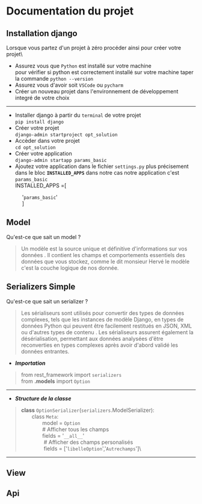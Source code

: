 # Documentation du projet
## Installation django
Lorsque vous partez d'un projet à zéro procéder ainsi pour créer votre projet\
- Assurez vous que ``Python`` est installé sur votre machine\
pour vérifier si python est correctement installé sur votre machine taper la commande ``python --version``
- Assurez vous d'avoir soit ``VSCode`` ou ``pycharm``
- Créer un nouveau projet dans l'environnement de développement integré de votre choix
____________________
- Installer django à partir du ``terminal`` de votre projet\
``pip install django``
- Créer votre projet \
 ``django-admin startproject opt_solution``
- Accèder dans votre projet\
``cd opt_solution``
- Créer votre application\
``django-admin startapp params_basic``
- Ajoutez votre application dans le fichier ``settings.py`` plus précisement dans le bloc __``INSTALLED_APPS``__ dans notre cas notre application c'est ``params_basic``\
INSTALLED_APPS =[

&emsp;&emsp;&emsp;'``params_basic``'\
&emsp;&emsp;&emsp;]
## Model
Qu'est-ce que sait un model ?
>Un modèle est la source unique et définitive d'informations sur vos données . Il contient les champs et comportements essentiels des données que vous stockez, comme le dit monsieur Hervé le modèle c'est la couche logique de nos donnée.

## Serializers Simple
Qu'est-ce que sait un serializer ?
>Les sérialiseurs sont utilisés pour convertir des types de données complexes, tels que les instances de modèle Django, en types de données Python
qui peuvent être facilement restitués en JSON, XML ou d'autres types de contenu . Les sérialiseurs assurent également la désérialisation, permettant aux données analysées d'être reconverties en types complexes après avoir d'abord validé les données entrantes.
* __*Importation*__
> from rest_framework import ``serializers``\
> from __.models__ import ``Option``
________
* __*Structure de la classe*__
> __class__ `OptionSerializer`(``serializers``.ModelSerializer):\
&emsp;&emsp;class `Meta`:\
> &emsp;&emsp;&emsp;&emsp;model = ``Option``\
> &emsp;&emsp;&emsp;&emsp;# Afficher tous les champs\
> &emsp;&emsp;&emsp;&emsp;fields = '``__all__``'\
> &emsp;&emsp;&emsp;&emsp; # Afficher des champs personalisés\
> &emsp;&emsp;&emsp;&emsp; fields = ['```libelleOption```','```Autrechamps```']\

___________

## View

## Api